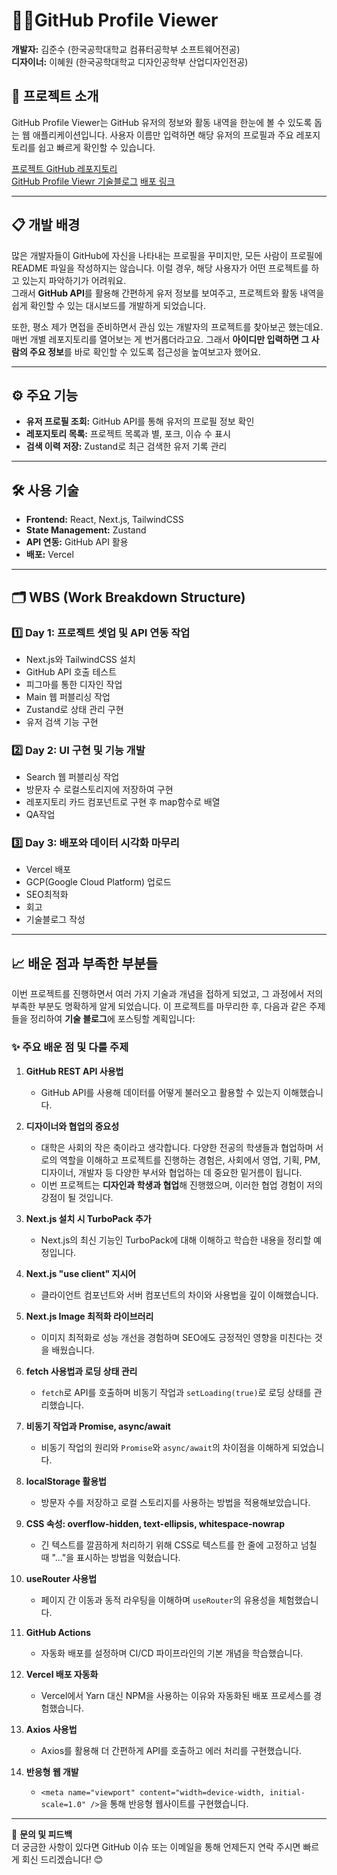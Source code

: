 # 🧑‍💻GitHub Profile Viewer

**개발자:** 김준수 (한국공학대학교 컴퓨터공학부 소프트웨어전공)  
**디자이너:** 이혜원 (한국공학대학교 디자인공학부 산업디자인전공)

## 📝 프로젝트 소개

GitHub Profile Viewer는 GitHub 유저의 정보와 활동 내역을 한눈에 볼 수 있도록 돕는 웹 애플리케이션입니다. 사용자 이름만 입력하면 해당 유저의 프로필과 주요 레포지토리를 쉽고 빠르게 확인할 수 있습니다.

[프로젝트 GitHub 레포지토리](https://github.com/kimjusnu/github_profile_viewer)  
[GitHub Profile Viewr 기술블로그](https://dietisdie.tistory.com/category/%ED%94%84%EB%A1%9C%EC%A0%9D%ED%8A%B8/GitHub%20Profile%20Viewer)
[배포 링크](https://github-profile-viewer-mu.vercel.app/)

---

## 📋 개발 배경

많은 개발자들이 GitHub에 자신을 나타내는 프로필을 꾸미지만, 모든 사람이 프로필에 README 파일을 작성하지는 않습니다. 이럴 경우, 해당 사용자가 어떤 프로젝트를 하고 있는지 파악하기가 어려워요.  
그래서 **GitHub API**를 활용해 간편하게 유저 정보를 보여주고, 프로젝트와 활동 내역을 쉽게 확인할 수 있는 대시보드를 개발하게 되었습니다.

또한, 평소 제가 면접을 준비하면서 관심 있는 개발자의 프로젝트를 찾아보곤 했는데요. 매번 개별 레포지토리를 열어보는 게 번거롭더라고요. 그래서 **아이디만 입력하면 그 사람의 주요 정보**를 바로 확인할 수 있도록 접근성을 높여보고자 했어요.

---

## ⚙️ 주요 기능

- **유저 프로필 조회:** GitHub API를 통해 유저의 프로필 정보 확인
- **레포지토리 목록:** 프로젝트 목록과 별, 포크, 이슈 수 표시
- **검색 이력 저장:** Zustand로 최근 검색한 유저 기록 관리

---

## 🛠 사용 기술

- **Frontend:** React, Next.js, TailwindCSS
- **State Management:** Zustand
- **API 연동:** GitHub API 활용
- **배포:** Vercel

---

## 🗂 WBS (Work Breakdown Structure)

### 1️⃣ Day 1: 프로젝트 셋업 및 API 연동 작업

- Next.js와 TailwindCSS 설치
- GitHub API 호출 테스트
- 피그마를 통한 디자인 작업
- Main 웹 퍼블리싱 작업
- Zustand로 상태 관리 구현
- 유저 검색 기능 구현

### 2️⃣ Day 2: UI 구현 및 기능 개발

- Search 웹 퍼블리싱 작업
- 방문자 수 로컬스토리지에 저장하여 구현
- 레포지토리 카드 컴포넌트로 구현 후 map함수로 배열
- QA작업

### 3️⃣ Day 3: 배포와 데이터 시각화 마무리

- Vercel 배포
- GCP(Google Cloud Platform) 업로드
- SEO최적화
- 회고
- 기술블로그 작성

---

## 📈 배운 점과 부족한 부분들

이번 프로젝트를 진행하면서 여러 가지 기술과 개념을 접하게 되었고, 그 과정에서 저의 부족한 부분도 명확하게 알게 되었습니다. 이 프로젝트를 마무리한 후, 다음과 같은 주제들을 정리하여 **기술 블로그**에 포스팅할 계획입니다:

### ✨ 주요 배운 점 및 다룰 주제

1. **GitHub REST API 사용법**

   - GitHub API를 사용해 데이터를 어떻게 불러오고 활용할 수 있는지 이해했습니다.

2. **디자이너와 협업의 중요성**

   - 대학은 사회의 작은 축이라고 생각합니다. 다양한 전공의 학생들과 협업하며 서로의 역할을 이해하고 프로젝트를 진행하는 경험은, 사회에서 영업, 기획, PM, 디자이너, 개발자 등 다양한 부서와 협업하는 데 중요한 밑거름이 됩니다.
   - 이번 프로젝트는 **디자인과 학생과 협업**해 진행했으며, 이러한 협업 경험이 저의 강점이 될 것입니다.

3. **Next.js 설치 시 TurboPack 추가**

   - Next.js의 최신 기능인 TurboPack에 대해 이해하고 학습한 내용을 정리할 예정입니다.

4. **Next.js "use client" 지시어**

   - 클라이언트 컴포넌트와 서버 컴포넌트의 차이와 사용법을 깊이 이해했습니다.

5. **Next.js Image 최적화 라이브러리**

   - 이미지 최적화로 성능 개선을 경험하며 SEO에도 긍정적인 영향을 미친다는 것을 배웠습니다.

6. **fetch 사용법과 로딩 상태 관리**

   - `fetch`로 API를 호출하며 비동기 작업과 `setLoading(true)`로 로딩 상태를 관리했습니다.

7. **비동기 작업과 Promise, async/await**

   - 비동기 작업의 원리와 `Promise`와 `async/await`의 차이점을 이해하게 되었습니다.

8. **localStorage 활용법**

   - 방문자 수를 저장하고 로컬 스토리지를 사용하는 방법을 적용해보았습니다.

9. **CSS 속성: overflow-hidden, text-ellipsis, whitespace-nowrap**

   - 긴 텍스트를 깔끔하게 처리하기 위해 CSS로 텍스트를 한 줄에 고정하고 넘칠 때 "..."을 표시하는 방법을 익혔습니다.

10. **useRouter 사용법**

    - 페이지 간 이동과 동적 라우팅을 이해하며 `useRouter`의 유용성을 체험했습니다.

11. **GitHub Actions**

    - 자동화 배포를 설정하며 CI/CD 파이프라인의 기본 개념을 학습했습니다.

12. **Vercel 배포 자동화**

    - Vercel에서 Yarn 대신 NPM을 사용하는 이유와 자동화된 배포 프로세스를 경험했습니다.

13. **Axios 사용법**

    - Axios를 활용해 더 간편하게 API를 호출하고 에러 처리를 구현했습니다.

14. **반응형 웹 개발**
    - `<meta name="viewport" content="width=device-width, initial-scale=1.0" />`을 통해 반응형 웹사이트를 구현했습니다.

---

📧 **문의 및 피드백**  
더 궁금한 사항이 있다면 GitHub 이슈 또는 이메일을 통해 언제든지 연락 주시면 빠르게 회신 드리겠습니다! 😊
